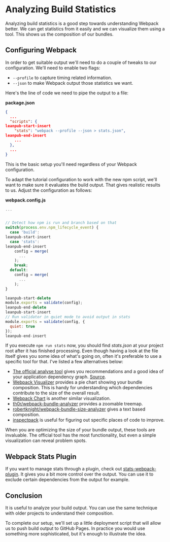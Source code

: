 # Analyzing Build Statistics

Analyzing build statistics is a good step towards understanding Webpack better. We can get statistics from it easily and we can visualize them using a tool. This shows us the composition of our bundles.

## Configuring Webpack

In order to get suitable output we'll need to do a couple of tweaks to our configuration. We'll need to enable two flags:

* `--profile` to capture timing related information.
* `--json` to make Webpack output those statistics we want.

Here's the line of code we need to pipe the output to a file:

**package.json**

```json
{
  ...
  "scripts": {
leanpub-start-insert
    "stats": "webpack --profile --json > stats.json",
leanpub-end-insert
    ...
  },
  ...
}
```

This is the basic setup you'll need regardless of your Webpack configuration.

To adapt the tutorial configuration to work with the new npm script, we'll want to make sure it evaluates the build output. That gives realistic results to us. Adjust the configuration as follows:

**webpack.config.js**

```javascript
...


// Detect how npm is run and branch based on that
switch(process.env.npm_lifecycle_event) {
  case 'build':
leanpub-start-insert
  case 'stats':
leanpub-end-insert
    config = merge(
      ...
    );
    break;
  default:
    config = merge(
      ...
    );
}

leanpub-start-delete
module.exports = validate(config);
leanpub-end-delete
leanpub-start-insert
// Run validator in quiet mode to avoid output in stats
module.exports = validate(config, {
  quiet: true
});
leanpub-end-insert
```

If you execute `npm run stats` now, you should find *stats.json* at your project root after it has finished processing. Even though having a look at the file itself gives you some idea of what's going on, often it's preferable to use a specific tool for that. I've listed a few alternatives below:

* [The official analyse tool](http://webpack.github.io/analyse/) gives you recommendations and a good idea of your application dependency graph. [Source](https://github.com/webpack/analyse).
* [Webpack Visualizer](https://chrisbateman.github.io/webpack-visualizer/) provides a pie chart showing your bundle composition. This is handy for understanding which dependencies contribute to the size of the overall result.
* [Webpack Chart](https://alexkuz.github.io/webpack-chart/) is another similar visualization.
* [th0r/webpack-bundle-analyzer](https://github.com/th0r/webpack-bundle-analyzer) provides a zoomable treemap.
* [robertknight/webpack-bundle-size-analyzer](https://github.com/robertknight/webpack-bundle-size-analyzer) gives a text based composition.
* [inspectpack](https://github.com/formidablelabs/inspectpack) is useful for figuring out specific places of code to improve.

When you are optimizing the size of your bundle output, these tools are invaluable. The official tool has the most functionality, but even a simple visualization can reveal problem spots.

## Webpack Stats Plugin

If you want to manage stats through a plugin, check out [stats-webpack-plugin](https://www.npmjs.com/package/stats-webpack-plugin). It gives you a bit more control over the output. You can use it to exclude certain dependencies from the output for example.

## Conclusion

It is useful to analyze your build output. You can use the same technique with older projects to understand their composition.

To complete our setup, we'll set up a little deployment script that will allow us to push build output to GitHub Pages. In practice you would use something more sophisticated, but it's enough to illustrate the idea.
